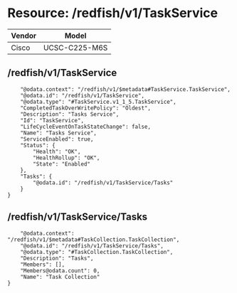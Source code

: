 # Resource: /redfish/v1/TaskService

Vendor | Model
--- | ---
Cisco | UCSC-C225-M6S

## /redfish/v1/TaskService

```{
    "@odata.context": "/redfish/v1/$metadata#TaskService.TaskService",
    "@odata.id": "/redfish/v1/TaskService",
    "@odata.type": "#TaskService.v1_1_5.TaskService",
    "CompletedTaskOverWritePolicy": "Oldest",
    "Description": "Tasks Service",
    "Id": "TaskService",
    "LifeCycleEventOnTaskStateChange": false,
    "Name": "Tasks Service",
    "ServiceEnabled": true,
    "Status": {
        "Health": "OK",
        "HealthRollup": "OK",
        "State": "Enabled"
    },
    "Tasks": {
        "@odata.id": "/redfish/v1/TaskService/Tasks"
    }
}
```

## /redfish/v1/TaskService/Tasks

```{
    "@odata.context": "/redfish/v1/$metadata#TaskCollection.TaskCollection",
    "@odata.id": "/redfish/v1/TaskService/Tasks",
    "@odata.type": "#TaskCollection.TaskCollection",
    "Description": "Tasks",
    "Members": [],
    "Members@odata.count": 0,
    "Name": "Task Collection"
}
```

